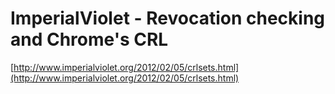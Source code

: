 <!--
id: 17198926954
link: http://tumblr.atmos.org/post/17198926954/imperialviolet-revocation-checking-and-chromes-crl
slug: imperialviolet-revocation-checking-and-chromes-crl
date: Mon Feb 06 2012 21:47:26 GMT-0800 (PST)
publish: 2012-02-06
tags: 
title: ImperialViolet - Revocation checking and Chrome's CRL
-->


ImperialViolet - Revocation checking and Chrome's CRL
=====================================================

[http://www.imperialviolet.org/2012/02/05/crlsets.html](http://www.imperialviolet.org/2012/02/05/crlsets.html)

